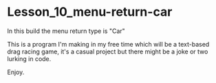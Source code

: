 # Lesson_10_menu-return-car
In this build the menu return type is "Car"

This is a program I'm making in my free time which will be a text-based drag racing game,
it's a casual project but there might be a joke or two lurking in code.

Enjoy.
